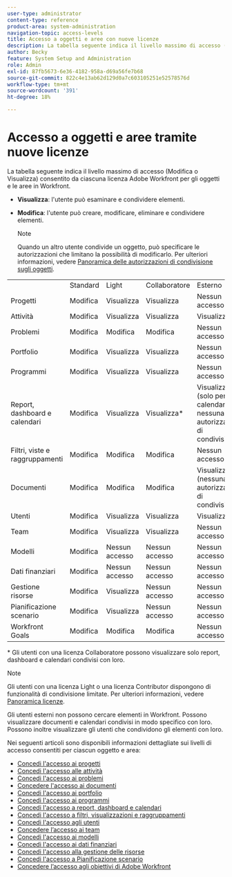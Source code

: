 ```yaml
---
user-type: administrator
content-type: reference
product-area: system-administration
navigation-topic: access-levels
title: Accesso a oggetti e aree con nuove licenze
description: La tabella seguente indica il livello massimo di accesso (Modifica o Visualizza) consentito da ciascuna licenza Adobe Workfront per gli oggetti e le aree in Workfront.
author: Becky
feature: System Setup and Administration
role: Admin
exl-id: 87fb5673-6e36-4182-958a-d69a56fe7b68
source-git-commit: 822c4e13ab62d129d0a7c603105251e52578576d
workflow-type: tm+mt
source-wordcount: '391'
ht-degree: 18%

---
```


# Accesso a oggetti e aree tramite nuove licenze

<!-- Audited: 2/2024 -->

La tabella seguente indica il livello massimo di accesso (Modifica o Visualizza) consentito da ciascuna licenza Adobe Workfront per gli oggetti e le aree in Workfront.

* **Visualizza**: l&#39;utente può esaminare e condividere elementi.
* **Modifica**: l&#39;utente può creare, modificare, eliminare e condividere elementi.

  >[!NOTE]
  >
  >Quando un altro utente condivide un oggetto, può specificare le autorizzazioni che limitano la possibilità di modificarlo. Per ulteriori informazioni, vedere [Panoramica delle autorizzazioni di condivisione sugli oggetti](../../../workfront-basics/grant-and-request-access-to-objects/sharing-permissions-on-objects-overview.md).

<table style="table-layout:auto">
    <tr>
        <td></td>
        <td>Standard</td>
        <td>Light</td>
        <td>Collaboratore</td>
        <td>Esterno</td>
    </tr>
    <tr>
        <td>Progetti</td>
        <td>Modifica</td>
        <td>Visualizza</td>
        <td>Visualizza</td>
        <td>Nessun accesso</td>
    </tr>
    <tr>
        <td>Attività</td>
        <td>Modifica</td>
        <td>Visualizza</td>
        <td>Visualizza</td>
        <td>Visualizza</td>
    </tr>
    <tr>
        <td>Problemi</td>
        <td>Modifica</td>
        <td>Modifica</td>
        <td>Modifica</td>
        <td>Nessun accesso</td>
    </tr>
    <tr>
        <td>Portfolio</td>
        <td>Modifica</td>
        <td>Visualizza</td>
        <td>Visualizza</td>
        <td>Nessun accesso</td>
    </tr>
    <tr>
        <td>Programmi</td>
        <td>Modifica</td>
        <td>Visualizza</td>
        <td>Visualizza</td>
        <td>Nessun accesso</td>
    </tr>
    <tr>
        <td>Report, dashboard e calendari</td>
        <td>Modifica</td>
        <td>Visualizza</td>
        <td>Visualizza*</td>
        <td>Visualizza (solo per i calendari, nessuna autorizzazione di condivisione)</td>
    </tr>
    <tr>
        <td>Filtri, viste e raggruppamenti</td>
        <td>Modifica</td>
        <td>Modifica</td>
        <td>Modifica</td>
        <td>Nessun accesso</td>
    </tr>
    <tr>
        <td>Documenti</td>
        <td>Modifica</td>
        <td>Modifica</td>
        <td>Modifica</td>
        <td>Visualizza (nessuna autorizzazione di condivisione)</td>
    </tr>
    <tr>
        <td>Utenti</td>
        <td>Modifica</td>
        <td>Visualizza</td>
        <td>Visualizza</td>
        <td>Visualizza</td>
    </tr>
    <tr>
        <td>Team</td>
        <td>Modifica</td>
        <td>Visualizza</td>
        <td>Visualizza</td>
        <td>Nessun accesso</td>
    </tr>
    <tr>
        <td>Modelli</td>
        <td>Modifica</td>
        <td>Nessun accesso</td>
        <td>Nessun accesso</td>
        <td>Nessun accesso</td>
    </tr>
    <tr>
        <td>Dati finanziari</td>
        <td>Modifica</td>
        <td>Nessun accesso</td>
        <td>Nessun accesso</td>
        <td>Nessun accesso</td>
    </tr>
    <tr>
        <td>Gestione risorse</td>
        <td>Modifica</td>
        <td>Visualizza</td>
        <td>Nessun accesso</td>
        <td>Nessun accesso</td>
    </tr>
    <tr>
        <td>Pianificazione scenario</td>
        <td>Modifica</td>
        <td>Visualizza</td>
        <td>Nessun accesso</td>
        <td>Nessun accesso</td>
    </tr>
    <tr>
        <td>Workfront Goals</td>
        <td>Modifica</td>
        <td>Modifica</td>
        <td>Modifica</td>
        <td>Nessun accesso</td>
    </tr>
</table>

&#42; Gli utenti con una licenza Collaboratore possono visualizzare solo report, dashboard e calendari condivisi con loro.

>[!NOTE]
>
>Gli utenti con una licenza Light o una licenza Contributor dispongono di funzionalità di condivisione limitate. Per ulteriori informazioni, vedere [Panoramica licenze](/help/quicksilver/administration-and-setup/add-users/how-access-levels-work/licenses-overview.md).
>
>Gli utenti esterni non possono cercare elementi in Workfront. Possono visualizzare documenti e calendari condivisi in modo specifico con loro. Possono inoltre visualizzare gli utenti che condividono gli elementi con loro.

Nei seguenti articoli sono disponibili informazioni dettagliate sui livelli di accesso consentiti per ciascun oggetto e area:

* [Concedi l&#39;accesso ai progetti](../../../administration-and-setup/add-users/configure-and-grant-access/grant-access-projects.md)
* [Concedi l&#39;accesso alle attività](../../../administration-and-setup/add-users/configure-and-grant-access/grant-access-tasks.md)
* [Concedi l&#39;accesso ai problemi](../../../administration-and-setup/add-users/configure-and-grant-access/grant-access-issues.md)
* [Concedere l&#39;accesso ai documenti](../../../administration-and-setup/add-users/configure-and-grant-access/grant-access-documents.md)
* [Concedi l&#39;accesso ai portfolio](../../../administration-and-setup/add-users/configure-and-grant-access/grant-access-portfolios.md)
* [Concedi l&#39;accesso ai programmi](../../../administration-and-setup/add-users/configure-and-grant-access/grant-access-programs.md)
* [Concedi l&#39;accesso a report, dashboard e calendari](../../../administration-and-setup/add-users/configure-and-grant-access/grant-access-reports-dashboards-calendars.md)
* [Concedi l&#39;accesso a filtri, visualizzazioni e raggruppamenti](../../../administration-and-setup/add-users/configure-and-grant-access/grant-access-fvg.md)
* [Concedi l&#39;accesso agli utenti](../../../administration-and-setup/add-users/configure-and-grant-access/grant-access-other-users.md)
* [Concedere l’accesso ai team](../../../administration-and-setup/add-users/configure-and-grant-access/grant-access-teams.md)
* [Concedi l&#39;accesso ai modelli](../../../administration-and-setup/add-users/configure-and-grant-access/grant-access-templates.md)
* [Concedi l&#39;accesso ai dati finanziari](../../../administration-and-setup/add-users/configure-and-grant-access/grant-access-financial.md)
* [Concedi l&#39;accesso alla gestione delle risorse](../../../administration-and-setup/add-users/configure-and-grant-access/grant-access-resource-management.md)
* [Concedi l&#39;accesso a Pianificazione scenario](../../../administration-and-setup/add-users/configure-and-grant-access/grant-access-sp.md)
* [Concedere l’accesso agli obiettivi di Adobe Workfront](../../../administration-and-setup/add-users/configure-and-grant-access/grant-access-goals.md)
